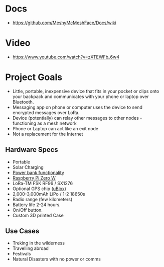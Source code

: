 # Docs

* https://github.com/MeshyMcMeshFace/Docs/wiki

# Video
* https://www.youtube.com/watch?v=zXTEWFb_6w4

# Project Goals

* Little, portable, inexpensive device that fits in your pocket or clips onto your backpack and communicates with your phone or laptop over Bluetooth.
* Messaging app on phone or computer uses the device to send encrypted messages over LoRa.
* Device (potentially) can relay other messages to other nodes - functioning as a mesh network
* Phone or Laptop can act like an exit node
* Not a replacement for the Internet

## Hardware Specs
* Portable
* Solar Charging
* [Power bank functionality](https://www.ebay.com/itm/LCD-Display-18650-USB-Power-Bank-Battery-Charger-Case-DIY-Box-and-PCB-Board/332414549483?hash=item4d65737deb:g:OaQAAOSwSbdZ5FsC)
* [Raspberry Pi Zero W](https://www.raspberrypi.org/products/raspberry-pi-zero-w/)
* LoRa-TM FSK RF96 / SX1276
* Optional GPS chip ([uBlox](https://www.u-blox.com/en/product/neo-m8-series))
* 2,000-3,000mAh LiPo / 1-2 18650s
* Radio range (few kilometers)
* Battery life 2-24 hours.
* On/Off button.
* Custom 3D printed Case

## Use Cases
* Treking in the wilderness
* Travelling abroad
* Festivals
* Natural Disasters with no power or comms